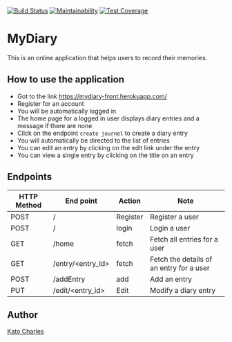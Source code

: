 [![Build Status](https://travis-ci.org/kcharles52/mydiary-front.svg?branch=develop)](https://travis-ci.org/kcharles52/mydiary-front)
[![Maintainability](https://api.codeclimate.com/v1/badges/f8195dae1f132bd17c75/maintainability)](https://codeclimate.com/github/kcharles52/mydiary-front/maintainability)
[![Test Coverage](https://api.codeclimate.com/v1/badges/f8195dae1f132bd17c75/test_coverage)](https://codeclimate.com/github/kcharles52/mydiary-front/test_coverage)
# MyDiary

This is an online application that helps users to record their memories.

## How to use the application
* Got to the link https://mydiary-front.herokuapp.com/
* Register for an account
* You will be automatically logged in
* The home page for a logged in user displays diary entries and a message if there are none
* Click on the endpoint `create journel` to create a diary entry
* You will automatically be directed to the list of entries
* You can edit an entry by clicking on the edit link under the entry
* You can view a single entry by clicking on the title on an entry


## Endpoints
HTTP Method|End point |Action        |Note
-----------------|---------------------------|--------------|--------------
POST | /| Register |Register a user|
POST | /|login | Login a user|
GET| /home  | fetch |Fetch all entries for a user
GET | /entry/<entry_Id> |fetch |Fetch the details of an entry for a user |
POST | /addEntry | add |Add an entry|
PUT | /edit/<entry_id> | Edit|Modify a diary entry|An entry can only be modified on the same day it was created.


## Author
[Kato Charles](https://github.com/kcharles52)